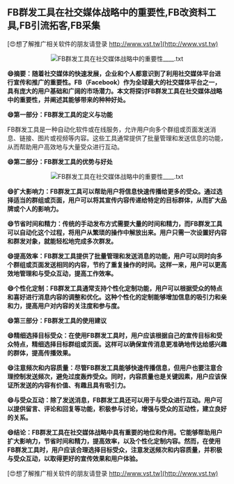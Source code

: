 ## **FB群发工具在社交媒体战略中的重要性,FB改资料工具,FB引流拓客,FB采集**

[😍想了解推广相关软件的朋友请登录 http://www.vst.tw](http://www.vst.tw)

 <center><img src="https://vst.tw/MP4/tuiguang/png/3.png" alt="FB群发工具在社交媒体战略中的重要性____.txt"></center>

**😄摘要：随着社交媒体的快速发展，企业和个人都意识到了利用社交媒体平台进行宣传和推广的重要性。FB（Facebook）作为全球最大的社交媒体平台之一，具有庞大的用户基础和广阔的市场潜力。本文将探讨FB群发工具在社交媒体战略中的重要性，并阐述其能够带来的种种好处。**

**😄第一部分：FB群发工具的定义与功能**

FB群发工具是一种自动化软件或在线服务，允许用户向多个群组或页面发送消息、链接、图片或视频等内容。这些工具通常提供了批量管理和发送信息的功能，从而帮助用户高效地与大量受众进行互动。

**😄第二部分：FB群发工具的优势与好处**

 <center><img src="https://vst.tw/MP4/tuiguang/png/6.png" alt="FB群发工具在社交媒体战略中的重要性____.txt"></center>

**😄扩大影响力：FB群发工具可以帮助用户将信息快速传播给更多的受众。通过选择适当的群组或页面，用户可以将其宣传内容传递给特定的目标群体，从而扩大品牌或个人的影响力。**

**😄节省时间和精力：传统的手动发布方式需要大量的时间和精力，而FB群发工具可以自动化这个过程，将用户从繁琐的操作中解放出来。用户只需一次设置好内容和群发对象，就能轻松地完成多次群发。**

**😄提高效率：FB群发工具提供了批量管理和发送消息的功能，用户可以同时向多个群组或页面发送相同的内容，节约了重复操作的时间。这样一来，用户可以更高效地管理和与受众互动，提高工作效率。**

**😄个性化定制：FB群发工具通常支持个性化定制功能，用户可以根据受众的特点和喜好进行消息内容的调整和优化。这种个性化的定制能够增加信息的吸引力和亲和力，提高用户对内容的关注度和参与度。**

**😄第三部分：FB群发工具的使用建议**

**😄精细选择目标受众：在使用FB群发工具时，用户应该根据自己的宣传目标和受众特点，精细选择目标群组或页面。这样可以确保宣传消息更准确地传达给感兴趣的群体，提高传播效果。**

**😄注意频次和内容质量：尽管FB群发工具能够快速传播信息，但用户也要注意合理控制发送频次，避免过度轰炸受众。同时，内容质量也是关键因素，用户应该保证所发送的内容有价值、有趣且具有吸引力。**

**😄与受众互动：除了发送消息，FB群发工具还可以用于与受众进行互动。用户可以提供留言、评论和回复等功能，积极参与讨论，增强与受众的互动性，建立良好的关系。**

**😄结论：FB群发工具在社交媒体战略中具有重要的地位和作用。它能够帮助用户扩大影响力，节省时间和精力，提高效率，以及个性化定制内容。然而，在使用FB群发工具时，用户应该合理选择目标受众，注意发送频次和内容质量，并积极与受众互动，以取得更好的宣传效果和用户体验。**

[😍想了解推广相关软件的朋友请登录 http://www.vst.tw](http://www.vst.tw)



